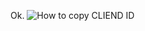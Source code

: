 Ok.
<img src="" alt="How to copy CLIEND ID">
 <picture>
  <source media="(min-width: 650px)" srcset="https://github.com/Nick135ops/SimpleDiscordRPC/blob/main/2021-05-26-00-49-27.gif">
</picture>
